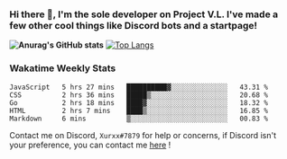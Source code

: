 ### Hi there 👋, I'm the sole developer on Project V.L. I've made a few other cool things like Discord bots and a startpage!
**![Anurag's GitHub stats](https://github-readme-stats.vercel.app/api?username=5late&count_private=true&show_icons=true&theme=tokyonight)**
[![Top Langs](https://github-readme-stats.vercel.app/api/top-langs/?username=5late&theme=ayu-mirage)](https://github.com/anuraghazra/github-readme-stats)

### Wakatime Weekly Stats

<!--START_SECTION:waka-->
```text
JavaScript   5 hrs 27 mins   ██████████▓░░░░░░░░░░░░░░   43.31 % 
CSS          2 hrs 36 mins   █████▒░░░░░░░░░░░░░░░░░░░   20.68 % 
Go           2 hrs 18 mins   ████▓░░░░░░░░░░░░░░░░░░░░   18.32 % 
HTML         2 hrs 7 mins    ████▒░░░░░░░░░░░░░░░░░░░░   16.85 % 
Markdown     6 mins          ▒░░░░░░░░░░░░░░░░░░░░░░░░   00.83 % 
```
<!--END_SECTION:waka-->

Contact me on Discord, ``Xurxx#7879`` for help or concerns, if Discord isn't your preference, you can contact me [here](https://github.com/5late/5late/issues) !
